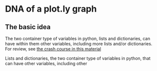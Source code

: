 # DNA of a plot.ly graph

## The basic idea

The two container type of variables in python, lists and dictionaries, can have within them other variables, including more lists and/or dictionaries.  For review, see [the crash course in this material](./dicts_and_lists_crash_course.md)

Lists and dictionaries, the two container type of variables in python, that can have other variables, including other 
